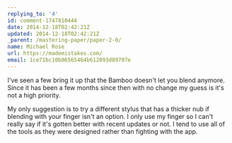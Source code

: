 ```yaml
---
replying_to: '4'
id: comment-1747810444
date: 2014-12-18T02:42:21Z
updated: 2014-12-18T02:42:21Z
_parent: /mastering-paper/paper-2-0/
name: Michael Rose
url: https://mademistakes.com/
email: 1ce71bc10b86565464b612093d89707e
---
```


I've seen a few bring it up that the Bamboo doesn't let you blend anymore. Since
it has been a few months since then with no change my guess is it's not a high
priority.

My only suggestion is to try a different stylus that has a thicker nub if
blending with your finger isn't an option. I only use my finger so I can't
really say if it's gotten better with recent updates or not. I tend to use all
of the tools as they were designed rather than fighting with the app.
